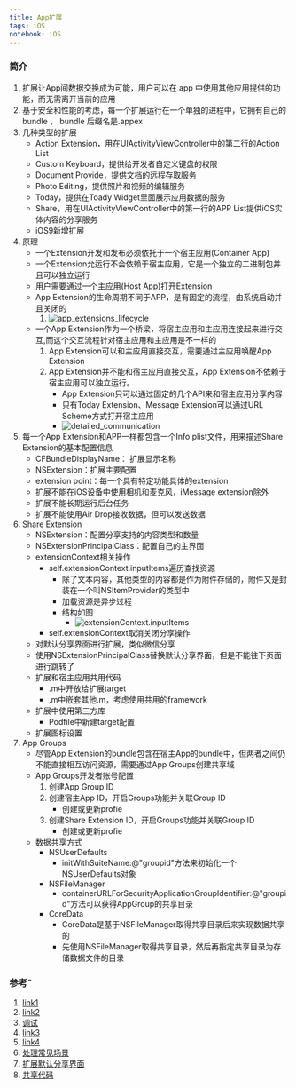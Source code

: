 ```yaml
---
title: App扩展
tags: iOS
notebook: iOS
---
```


### 简介

1. 扩展让App间数据交换成为可能，用户可以在 app 中使用其他应用提供的功能，而无需离开当前的应用
2. 基于安全和性能的考虑，每一个扩展运行在一个单独的进程中，它拥有自己的 bundle ， bundle 后缀名是.appex
3. 几种类型的扩展
    * Action Extension，用在UIActivityViewController中的第二行的Action List
    * Custom Keyboard，提供给开发者自定义键盘的权限
    * Document Provide，提供文档的远程存取服务
    * Photo Editing，提供照片和视频的编辑服务
    * Today，提供在Toady Widget里面展示应用数据的服务
    * Share，用在UIActivityViewController中的第一行的APP List提供iOS实体内容的分享服务
    * iOS9新增扩展
4. 原理
    * 一个Extension开发和发布必须依托于一个宿主应用(Container App)
    * 一个Extension允运行不会依赖于宿主应用，它是一个独立的二进制包并且可以独立运行
    * 用户需要通过一个主应用(Host App)打开Extension
    * App Extension的生命周期不同于APP，是有固定的流程，由系统启动并且关闭的
        1. ![app_extensions_lifecycle](http://upload-images.jianshu.io/upload_images/1216322-80ef0376c6d824ad.png?imageMogr2/auto-orient/strip%7CimageView2/2/w/1240)
    * 一个App Extension作为一个桥梁，将宿主应用和主应用连接起来进行交互,而这个交互流程针对宿主应用和主应用是不一样的
        1. App Extension可以和主应用直接交互，需要通过主应用唤醒App Extension
        2. App Extension并不能和宿主应用直接交互，App Extension不依赖于宿主应用可以独立运行。
            * App Extension只可以通过固定的几个API来和宿主应用分享内容
            * 只有Today Extension、Message Extension可以通过URL Scheme方式打开宿主应用
            * ![detailed_communication](http://upload-images.jianshu.io/upload_images/1216322-3fb501c8a93ad3ad.png?imageMogr2/auto-orient/strip%7CimageView2/2/w/1240)
5. 每一个App Extension和APP一样都包含一个Info.plist文件，用来描述Share Extension的基本配置信息
    * CFBundleDisplayName： 扩展显示名称
    * NSExtension：扩展主要配置
    * extension point：每一个具有特定功能具体的extension
    * 扩展不能在iOS设备中使用相机和麦克风，iMessage extension除外
    * 扩展不能长期运行后台任务
    * 扩展不能使用Air Drop接收数据，但可以发送数据
6. Share Extension
    * NSExtension：配置分享支持的内容类型和数量
    * NSExtensionPrincipalClass：配置自己的主界面
    * extensionContext相关操作
        * self.extensionContext.inputItems遍历查找资源
            * 除了文本内容，其他类型的内容都是作为附件存储的，附件又是封装在一个叫NSItemProvider的类型中
            * 加载资源是异步过程
            * 结构如图
                * ![extensionContext.inputItems](https://upload-images.jianshu.io/upload_images/1804600-a4324fc2bdd4ffad.png?imageMogr2/auto-orient/strip|imageView2/2/format/webp)
        * self.extensionContext取消关闭分享操作
    * 对默认分享界面进行扩展，类似微信分享
    * 使用NSExtensionPrincipalClass替换默认分享界面，但是不能往下页面进行跳转了
    * 扩展和宿主应用共用代码
        * .m中开放给扩展target
        * .m中嵌套其他.m，考虑使用共用的framework
    * 扩展中使用第三方库
        * Podfile中新建target配置
    * 扩展图标设置
7. App Groups
    * 尽管App Extension的bundle包含在宿主App的bundle中，但两者之间仍不能直接相互访问资源，需要通过App Groups创建共享域
    * App Groups开发者账号配置
        1. 创建App Group ID
        2. 创建宿主App ID，开启Groups功能并关联Group ID
            * 创建或更新profie
        3. 创建Share Extension ID，开启Groups功能并关联Group ID
            * 创建或更新profie
    * 数据共享方式
        * NSUserDefaults
            * initWithSuiteName:@"groupid"方法来初始化一个NSUserDefaults对象
        * NSFileManager
            * containerURLForSecurityApplicationGroupIdentifier:@"groupid"方法可以获得AppGroup的共享目录
        * CoreData
            * CoreData是基于NSFileManager取得共享目录后来实现数据共享的
            * 先使用NSFileManager取得共享目录，然后再指定共享目录为存储数据文件的目录

### 参考˜

1. [link1](https://serazheng.github.io/2016-06-27-Swift%E4%BD%BF%E7%94%A8Share%20Extension%E5%AE%9E%E7%8E%B0%E6%9B%B4%E5%A4%9A%E7%9A%84%E5%86%85%E5%AE%B9%E5%88%86%E4%BA%AB/)
2. [link2](https://www.jianshu.com/p/863ce6729455)
3. [调试](https://www.jianshu.com/p/cca733aca3c6)
4. [link3](https://blog.csdn.net/flg1554112450/article/details/80743441)
5. [link4](https://www.shenhongbang.cc/jiluShareExtensiondekaifa.html)
6. [处理常见场景](https://juejin.im/post/5acefc0e6fb9a028e1205688#heading-46)
7. [扩展默认分享界面](http://www.cocoachina.com/articles/19749)
8. [共享代码](https://www.jianshu.com/p/34f605dd72e9)